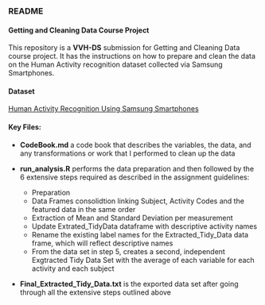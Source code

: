 ### README


#### Getting and Cleaning Data Course Project

This repository is a **VVH-DS** submission for Getting and Cleaning Data course project. It has the instructions on how to prepare and clean the data on the Human Activity recognition dataset collected via Samsung Smartphones.

#### Dataset

[Human Activity Recognition Using Samsung Smartphones](http://archive.ics.uci.edu/ml/datasets/Human+Activity+Recognition+Using+Smartphones)

#### Key Files:

* **CodeBook.md** a code book that describes the variables, the data, and any transformations or work that I performed to clean up the data

* **run_analysis.R** performs the data preparation and then followed by the 6 extensive steps required as described in the assignment guidelines:
    + Preparation
    + Data Frames consolidtion linking Subject, Activity Codes and the featured data in the same order
    + Extraction of Mean and Standard Deviation per measurement
    + Update Extrated_TidyData dataframe with descriptive activity names
    + Rename the existing label names for the Extracted_Tidy_Data data frame, which will reflect descriptive names
    + From the data set in step 5, creates a second, independent Exgtracted Tidy Data Set with the average of each variable for each activity and each subject
    
* **Final_Extracted_Tidy_Data.txt** is the exported data set after going through all the extensive steps outlined above


<br/>
